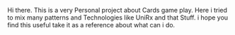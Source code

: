 Hi there. 
This is a very Personal project about Cards game play. 
Here i tried to mix many patterns and Technologies like UniRx and that Stuff. i hope you find this useful  take it as a reference about what can i do. 
